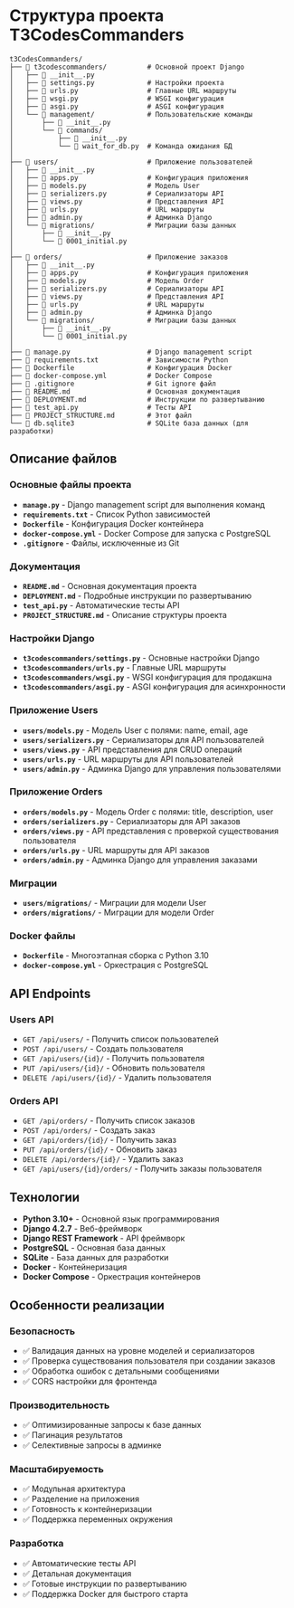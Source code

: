 # Структура проекта T3CodesCommanders

```
t3CodesCommanders/
├── 📁 t3codescommanders/          # Основной проект Django
│   ├── 📄 __init__.py
│   ├── 📄 settings.py             # Настройки проекта
│   ├── 📄 urls.py                 # Главные URL маршруты
│   ├── 📄 wsgi.py                 # WSGI конфигурация
│   ├── 📄 asgi.py                 # ASGI конфигурация
│   └── 📁 management/             # Пользовательские команды
│       ├── 📄 __init__.py
│       └── 📁 commands/
│           ├── 📄 __init__.py
│           └── 📄 wait_for_db.py  # Команда ожидания БД
│
├── 📁 users/                      # Приложение пользователей
│   ├── 📄 __init__.py
│   ├── 📄 apps.py                 # Конфигурация приложения
│   ├── 📄 models.py               # Модель User
│   ├── 📄 serializers.py          # Сериализаторы API
│   ├── 📄 views.py                # Представления API
│   ├── 📄 urls.py                 # URL маршруты
│   ├── 📄 admin.py                # Админка Django
│   └── 📁 migrations/             # Миграции базы данных
│       ├── 📄 __init__.py
│       └── 📄 0001_initial.py
│
├── 📁 orders/                     # Приложение заказов
│   ├── 📄 __init__.py
│   ├── 📄 apps.py                 # Конфигурация приложения
│   ├── 📄 models.py               # Модель Order
│   ├── 📄 serializers.py          # Сериализаторы API
│   ├── 📄 views.py                # Представления API
│   ├── 📄 urls.py                 # URL маршруты
│   ├── 📄 admin.py                # Админка Django
│   └── 📁 migrations/             # Миграции базы данных
│       ├── 📄 __init__.py
│       └── 📄 0001_initial.py
│
├── 📄 manage.py                   # Django management script
├── 📄 requirements.txt            # Зависимости Python
├── 📄 Dockerfile                  # Конфигурация Docker
├── 📄 docker-compose.yml          # Docker Compose
├── 📄 .gitignore                  # Git ignore файл
├── 📄 README.md                   # Основная документация
├── 📄 DEPLOYMENT.md               # Инструкции по развертыванию
├── 📄 test_api.py                 # Тесты API
├── 📄 PROJECT_STRUCTURE.md        # Этот файл
└── 📄 db.sqlite3                  # SQLite база данных (для разработки)
```

## Описание файлов

### Основные файлы проекта
- **`manage.py`** - Django management script для выполнения команд
- **`requirements.txt`** - Список Python зависимостей
- **`Dockerfile`** - Конфигурация Docker контейнера
- **`docker-compose.yml`** - Docker Compose для запуска с PostgreSQL
- **`.gitignore`** - Файлы, исключенные из Git

### Документация
- **`README.md`** - Основная документация проекта
- **`DEPLOYMENT.md`** - Подробные инструкции по развертыванию
- **`test_api.py`** - Автоматические тесты API
- **`PROJECT_STRUCTURE.md`** - Описание структуры проекта

### Настройки Django
- **`t3codescommanders/settings.py`** - Основные настройки Django
- **`t3codescommanders/urls.py`** - Главные URL маршруты
- **`t3codescommanders/wsgi.py`** - WSGI конфигурация для продакшна
- **`t3codescommanders/asgi.py`** - ASGI конфигурация для асинхронности

### Приложение Users
- **`users/models.py`** - Модель User с полями: name, email, age
- **`users/serializers.py`** - Сериализаторы для API пользователей
- **`users/views.py`** - API представления для CRUD операций
- **`users/urls.py`** - URL маршруты для API пользователей
- **`users/admin.py`** - Админка Django для управления пользователями

### Приложение Orders
- **`orders/models.py`** - Модель Order с полями: title, description, user
- **`orders/serializers.py`** - Сериализаторы для API заказов
- **`orders/views.py`** - API представления с проверкой существования пользователя
- **`orders/urls.py`** - URL маршруты для API заказов
- **`orders/admin.py`** - Админка Django для управления заказами

### Миграции
- **`users/migrations/`** - Миграции для модели User
- **`orders/migrations/`** - Миграции для модели Order

### Docker файлы
- **`Dockerfile`** - Многоэтапная сборка с Python 3.10
- **`docker-compose.yml`** - Оркестрация с PostgreSQL

## API Endpoints

### Users API
- `GET /api/users/` - Получить список пользователей
- `POST /api/users/` - Создать пользователя
- `GET /api/users/{id}/` - Получить пользователя
- `PUT /api/users/{id}/` - Обновить пользователя
- `DELETE /api/users/{id}/` - Удалить пользователя

### Orders API
- `GET /api/orders/` - Получить список заказов
- `POST /api/orders/` - Создать заказ
- `GET /api/orders/{id}/` - Получить заказ
- `PUT /api/orders/{id}/` - Обновить заказ
- `DELETE /api/orders/{id}/` - Удалить заказ
- `GET /api/users/{id}/orders/` - Получить заказы пользователя

## Технологии

- **Python 3.10+** - Основной язык программирования
- **Django 4.2.7** - Веб-фреймворк
- **Django REST Framework** - API фреймворк
- **PostgreSQL** - Основная база данных
- **SQLite** - База данных для разработки
- **Docker** - Контейнеризация
- **Docker Compose** - Оркестрация контейнеров

## Особенности реализации

### Безопасность
- ✅ Валидация данных на уровне моделей и сериализаторов
- ✅ Проверка существования пользователя при создании заказов
- ✅ Обработка ошибок с детальными сообщениями
- ✅ CORS настройки для фронтенда

### Производительность
- ✅ Оптимизированные запросы к базе данных
- ✅ Пагинация результатов
- ✅ Селективные запросы в админке

### Масштабируемость
- ✅ Модульная архитектура
- ✅ Разделение на приложения
- ✅ Готовность к контейнеризации
- ✅ Поддержка переменных окружения

### Разработка
- ✅ Автоматические тесты API
- ✅ Детальная документация
- ✅ Готовые инструкции по развертыванию
- ✅ Поддержка Docker для быстрого старта 